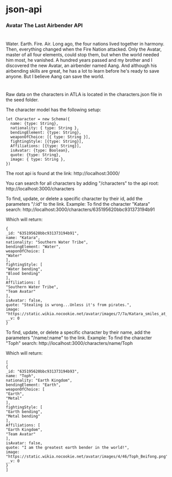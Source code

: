 # json-api

### Avatar The Last Airbender API

#

Water. Earth. Fire. Air. Long ago, the four nations lived together in harmony. Then, everything changed when the Fire Nation attacked. Only the Avatar, master of all four elements, could stop them, but when the world needed him most, he vanished. A hundred years passed and my brother and I discovered the new Avatar, an airbender named Aang. And although his airbending skills are great, he has a lot to learn before he's ready to save anyone. But I believe Aang can save the world.

#

Raw data on the characters in ATLA is located in the characters.json file in the seed folder.

The character model has the following setup:
```
let Character = new Schema({
  name: {type: String},
  nationality: { type: String },
  bendingElement: {type: String},
  weaponOfChoice: [{ type: String }],
  fightingStyle: [{type: String}],
  Affiliations: [{type: String}],
  isAvatar: {type: Boolean},
  quote: {type: String},
  image: { type: String },
})
```

The root api is found at the link:
http://localhost:3000/

You can search for all characters by adding "/characters" to the api root:
http://localhost:3000/characters

To find, update, or delete a specific character by their id, add the parameters "/:id" to the link.
Example:
To find the character "Katara" search: http://localhost:3000/characters/635195620bbc931373194b91

Which will return:
```
{
_id: "635195620bbc931373194b91",
name: "Katara",
nationality: "Southern Water Tribe",
bendingElement: "Water",
weaponOfChoice: [
"Water"
],
fightingStyle: [
"Water bending",
"Blood bending"
],
Affiliations: [
"Southern Water Tribe",
"Team Avatar"
],
isAvatar: false,
quote: "Stealing is wrong...Unless it's from pirates.",
image: "https://static.wikia.nocookie.net/avatar/images/7/7a/Katara_smiles_at_coronation.png",
__v: 0
}
```

To find, update, or delete a specific character by their name, add the parameters "/name/:name" to the link.
Example:
To find the character "Toph" search: http://localhost:3000/characters/name/Toph

Which will return:
```
[
{
_id: "635195620bbc931373194b93",
name: "Toph",
nationality: "Earth Kingdom",
bendingElement: "Earth",
weaponOfChoice: [
"Earth",
"Metal"
],
fightingStyle: [
"Earth bending",
"Metal bending"
],
Affiliations: [
"Earth Kingdom",
"Team Avatar"
],
isAvatar: false,
quote: "I am the greatest earth bender in the world!",
image: "https://static.wikia.nocookie.net/avatar/images/4/46/Toph_Beifong.png",
__v: 0
}
]
```
